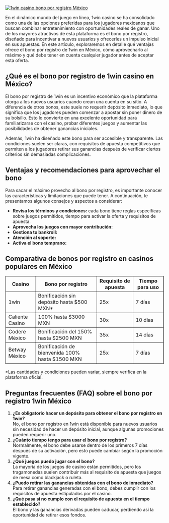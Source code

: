 [![1win casino bono por registro México](https://123-caf.pages.dev/gitsignup.png)](https://vrmoo.ru/Bt82HjjY)

<div>   <p>En el dinámico mundo del juego en línea, 1win casino se ha consolidado como una de las opciones preferidas para los jugadores mexicanos que buscan combinar entretenimiento con oportunidades reales de ganar. Uno de los mayores atractivos de esta plataforma es el bono por registro, diseñado para incentivar a nuevos usuarios y ofrecerles un impulso inicial en sus apuestas. En este artículo, exploraremos en detalle qué ventajas ofrece el bono por registro de 1win en México, cómo aprovecharlo al máximo y qué debe tener en cuenta cualquier jugador antes de aceptar esta oferta.</p>    <h2>¿Qué es el bono por registro de 1win casino en México?</h2>   <p>El bono por registro de 1win es un incentivo económico que la plataforma otorga a los nuevos usuarios cuando crean una cuenta en su sitio. A diferencia de otros bonos, este suele no requerir depósito inmediato, lo que significa que los jugadores pueden comenzar a apostar sin poner dinero de su bolsillo. Esto lo convierte en una excelente oportunidad para familiarizarse con el casino, probar diferentes juegos y aumentar las posibilidades de obtener ganancias iniciales.</p>    <p>Además, 1win ha diseñado este bono para ser accesible y transparente. Las condiciones suelen ser claras, con requisitos de apuesta competitivos que permiten a los jugadores retirar sus ganancias después de verificar ciertos criterios sin demasiadas complicaciones.</p>    <h2>Ventajas y recomendaciones para aprovechar el bono</h2>   <p>Para sacar el máximo provecho al bono por registro, es importante conocer las características y limitaciones que puede tener. A continuación, te presentamos algunos consejos y aspectos a considerar:</p>   <ul>   <li><strong>Revisa los términos y condiciones:</strong> cada bono tiene reglas específicas sobre juegos permitidos, tiempo para activar la oferta y requisitos de apuesta.</li>   <li><strong>Aprovecha los juegos con mayor contribución:</strong algunos juegos de casino aportan más al requisito de apuesta que otros.</li>   <li><strong>Gestiona tu bankroll:</strong usa el bono para experimentar sin arriesgar tu dinero hasta sentirte cómodo en la plataforma.</li>   <li><strong>Atención al soporte:</strong si tienes dudas sobre el bono, contacta al equipo de atención para evitar sorpresas.</li>   <li><strong>Activa el bono temprano:</strong generalmente el bono debe ser reclamado poco después del registro para no perder la oportunidad.</li>   </ul>    <h2>Comparativa de bonos por registro en casinos populares en México</h2>   <table border="1" cellpadding="8" cellspacing="0" style="border-collapse: collapse; width: 100%;">   <thead>   <tr>   <th>Casino</th>   <th>Bono por registro</th>   <th>Requisito de apuesta</th>   <th>Tiempo para uso</th>   </tr>   </thead>   <tbody>   <tr>   <td>1win</td>   <td>Bonificación sin depósito hasta $500 MXN*</td>   <td>25x</td>   <td>7 días</td>   </tr>   <tr>   <td>Caliente Casino</td>   <td>100% hasta $3000 MXN</td>   <td>30x</td>   <td>10 días</td>   </tr>   <tr>   <td>Codere México</td>   <td>Bonificación del 150% hasta $2500 MXN</td>   <td>35x</td>   <td>14 días</td>   </tr>   <tr>   <td>Betway México</td>   <td>Bonificación de bienvenida 100% hasta $1500 MXN</td>   <td>25x</td>   <td>7 días</td>   </tr>   </tbody>   </table>   <p>*Las cantidades y condiciones pueden variar, siempre verifica en la plataforma oficial.</p>    <h2>Preguntas frecuentes (FAQ) sobre el bono por registro 1win México</h2>   <ol>   <li><strong>¿Es obligatorio hacer un depósito para obtener el bono por registro en 1win?</strong><br> No, el bono por registro en 1win está disponible para nuevos usuarios sin necesidad de hacer un depósito inicial, aunque algunas promociones pueden requerir uno.</li>   <li><strong>¿Cuánto tiempo tengo para usar el bono por registro?</strong><br> Normalmente, el bono debe usarse dentro de los primeros 7 días después de su activación, pero esto puede cambiar según la promoción vigente.</li>   <li><strong>¿Qué juegos puedo jugar con el bono?</strong><br> La mayoría de los juegos de casino están permitidos, pero los tragamonedas suelen contribuir más al requisito de apuesta que juegos de mesa como blackjack o ruleta.</li>   <li><strong>¿Puedo retirar las ganancias obtenidas con el bono de inmediato?</strong><br> Para retirar ganancias generadas con el bono, debes cumplir con los requisitos de apuesta estipulados por el casino.</li>   <li><strong>¿Qué pasa si no cumplo con el requisito de apuesta en el tiempo establecido?</strong><br> El bono y las ganancias derivadas pueden caducar, perdiendo así la oportunidad de retirar esos fondos.</li>   </ol>   </div>